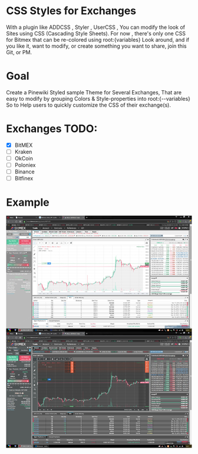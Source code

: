 # CSS Styles for Exchanges
With a plugin like ADDCSS , Styler , UserCSS , You can modify the look of Sites using CSS (Cascading Style Sheets).
For now , there's only one CSS for Bitmex that can be re-colored using root:{variables} 
Look around, and if you like it, want to modify, or create something you want to share, join this Git, or PM.

# Goal
Create a Pinewiki Styled sample Theme for Several Exchanges,
That are easy to modify by grouping Colors & Style-properties into root:{--variables}
So to Help users to quickly customize the CSS of their exchange(s).

# Exchanges TODO:
- [x] BitMEX
- [ ] Kraken
- [ ] OkCoin
- [ ] Poloniex
- [ ] Binance
- [ ] Bitfinex

# Example
![Pinewiki](https://github.com/PineWiki/CSS-for-Exchanges/blob/master/Bitmex/Bitmex%20-%20Pinewiki.jpg)
